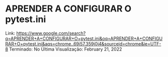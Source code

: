 # APRENDER A CONFIGURAR O pytest.ini

Link: https://www.google.com/search?q=APRENDER+A+CONFIGURAR+O+pytest.ini&oq=APRENDER+A+CONFIGURAR+O+pytest.ini&aqs=chrome..69i57.359j0j4&sourceid=chrome&ie=UTF-8
Terminado: No
Última Visualização: February 21, 2022